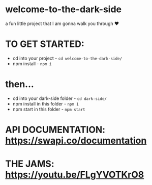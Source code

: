 # welcome-to-the-dark-side
a fun little project that I am gonna walk you through ♥️

# TO GET STARTED: 
* cd into your project - `cd welcome-to-the-dark-side/`
* npm install - `npm i`
# then...
* cd into your dark-side folder - `cd dark-side/`
* npm install in this folder - `npm i`
* npm start in this folder - `npm start`

# API DOCUMENTATION: https://swapi.co/documentation

# THE JAMS: https://youtu.be/FLgYVOTKrO8